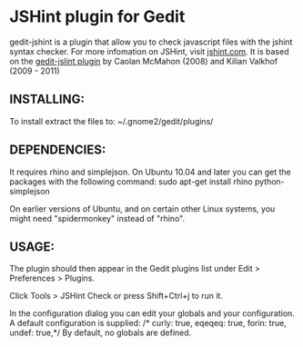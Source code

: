 # JSHint plugin for Gedit
gedit-jshint is a plugin that allow you to check javascript files with the jshint syntax checker.
For more infomation on JSHint, visit [jshint.com](http://jshint.com).
It is based on the [gedit-jslint plugin](https://github.com/Kilian/gedit-jslint]) by Caolan McMahon (2008) and Kilian Valkhof (2009 - 2011)

## INSTALLING:

To install extract the files to: ~/.gnome2/gedit/plugins/

## DEPENDENCIES:

It requires rhino and simplejson. On Ubuntu 10.04 and later you can get the packages with the following command:
    sudo apt-get install rhino python-simplejson

On earlier versions of Ubuntu, and on certain other Linux systems, you might need "spidermonkey" instead of "rhino".

## USAGE:

The plugin should then appear in the Gedit plugins list under Edit > Preferences > Plugins.

Click Tools > JSHint Check or press Shift+Ctrl+j to run it.

In the configuration dialog you can edit your globals and your configuration. A default configuration is supplied:
    /* curly: true, eqeqeq: true, forin: true, undef: true,*/
By default, no globals are defined.

